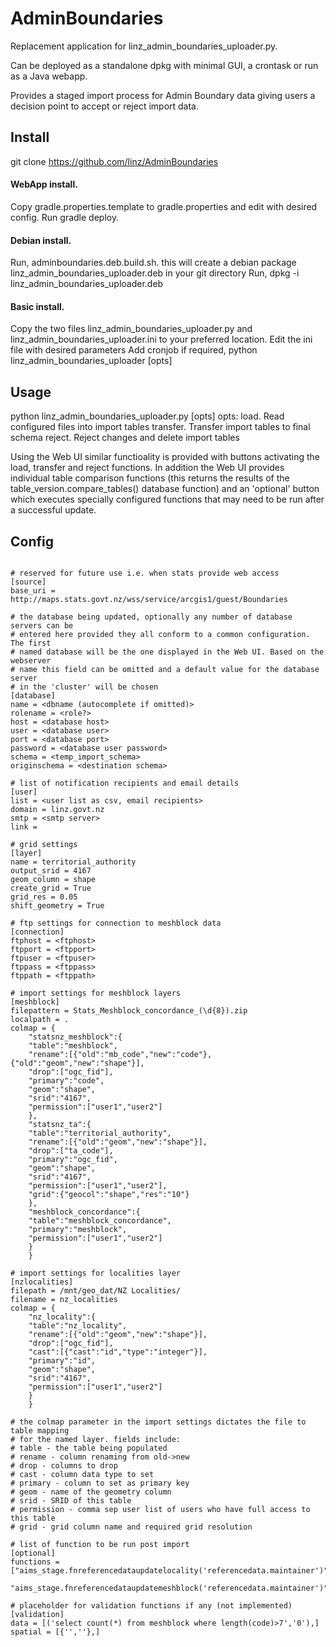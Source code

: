 # AdminBoundaries

Replacement application for linz_admin_boundaries_uploader.py.

Can be deployed as a standalone dpkg with minimal GUI, a crontask or run as a Java webapp.

Provides a staged import process for Admin Boundary data giving users a decision point to
accept or reject import data.

## Install

git clone https://github.com/linz/AdminBoundaries

#### WebApp install. 
 Copy gradle.properties.template to gradle.properties and edit with desired config.
 Run gradle deploy.
    
#### Debian install. 
 Run, adminboundaries.deb.build.sh. this will create a debian package linz_admin_boundaries_uploader.deb in your git directory
 Run, dpkg -i linz_admin_boundaries_uploader.deb
    
#### Basic install.
 Copy the two files linz_admin_boundaries_uploader.py and linz_admin_boundaries_uploader.ini to your preferred location.
 Edit the ini file with desired parameters
 Add cronjob if required, python linz_admin_boundaries_uploader [opts]
 
## Usage

python linz_admin_boundaries_uploader.py [opts]
opts:
    load. Read configured files into import tables
    transfer. Transfer import tables to final schema 
    reject. Reject changes and delete import tables
    
Using the Web UI similar functioality is provided with buttons activating the load, transfer 
and reject functions.
In addition the Web UI provides individual table comparison functions (this returns the 
results of the table_version.compare_tables() database function) and an 'optional' button which executes 
specially configured functions that may need to be run after a successful update.

 
## Config
```

# reserved for future use i.e. when stats provide web access
[source]
base_uri = http://maps.stats.govt.nz/wss/service/arcgis1/guest/Boundaries

# the database being updated, optionally any number of database servers can be 
# entered here provided they all conform to a common configuration. The first 
# named database will be the one displayed in the Web UI. Based on the webserver
# name this field can be omitted and a default value for the database server 
# in the 'cluster' will be chosen
[database]
name = <dbname (autocomplete if omitted)>
rolename = <role?>
host = <database host>
user = <database user>
port = <database port>
password = <database user password>
schema = <temp_import_schema>
originschema = <destination schema>

# list of notification recipients and email details
[user]
list = <user list as csv, email recipients>
domain = linz.govt.nz
smtp = <smtp server>
link =

# grid settings
[layer]
name = territorial_authority
output_srid = 4167
geom_column = shape
create_grid = True
grid_res = 0.05
shift_geometry = True

# ftp settings for connection to meshblock data
[connection]
ftphost = <ftphost>
ftpport = <ftpport>
ftpuser = <ftpuser>
ftppass = <ftppass>
ftppath = <ftppath>

# import settings for meshblock layers
[meshblock]
filepattern = Stats_Meshblock_concordance_(\d{8}).zip
localpath = .
colmap = {
    "statsnz_meshblock":{
    "table":"meshblock",
    "rename":[{"old":"mb_code","new":"code"},{"old":"geom","new":"shape"}],
    "drop":["ogc_fid"],
    "primary":"code",
    "geom":"shape",
    "srid":"4167",
    "permission":["user1","user2"]
    },
    "statsnz_ta":{
    "table":"territorial_authority",
    "rename":[{"old":"geom","new":"shape"}],
    "drop":["ta_code"],
    "primary":"ogc_fid",
    "geom":"shape",
    "srid":"4167",
    "permission":["user1","user2"],
    "grid":{"geocol":"shape","res":"10"}
    },
    "meshblock_concordance":{
    "table":"meshblock_concordance",
    "primary":"meshblock",
    "permission":["user1","user2"]
    }
    }
    
# import settings for localities layer
[nzlocalities]
filepath = /mnt/geo_dat/NZ Localities/
filename = nz_localities
colmap = {
    "nz_locality":{
    "table":"nz_locality",
    "rename":[{"old":"geom","new":"shape"}],
    "drop":["ogc_fid"],
    "cast":[{"cast":"id","type":"integer"}],
    "primary":"id",
    "geom":"shape",
    "srid":"4167",
    "permission":["user1","user2"]
    }
    }
    
# the colmap parameter in the import settings dictates the file to table mapping
# for the named layer. fields include:
# table - the table being populated
# rename - column renaming from old->new
# drop - columns to drop
# cast - column data type to set
# primary - column to set as primary key
# geom - name of the geometry column
# srid - SRID of this table
# permission - comma sep user list of users who have full access to this table
# grid - grid column name and required grid resolution

# list of function to be run post import 
[optional]
functions = ["aims_stage.fnreferencedataupdatelocality('referencedata.maintainer')",
    "aims_stage.fnreferencedataupdatemeshblock('referencedata.maintainer')"]

# placeholder for validation functions if any (not implemented)
[validation]
data = [('select count(*) from meshblock where length(code)>7','0'),]
spatial = [{'',''},]
```
